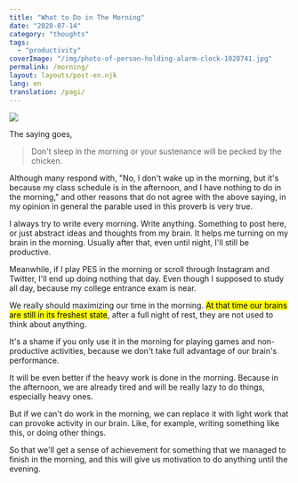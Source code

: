 ```yaml
---
title: "What to Do in The Morning"
date: "2020-07-14"
category: "thoughts"
tags:
  - "productivity"
coverImage: "/img/photo-of-person-holding-alarm-clock-1028741.jpg"
permalink: /morning/
layout: layouts/post-en.njk
lang: en
translation: /pagi/
---
```


![](/img/photo-of-person-holding-alarm-clock-1028741.jpg)

The saying goes,

> Don't sleep in the morning or your sustenance will be pecked by the chicken.

Although many respond with, "No, I don't wake up in the morning, but it's because my class schedule is in the afternoon, and I have nothing to do in the morning," and other reasons that do not agree with the above saying, in my opinion in general the parable used in this proverb is very true.

I always try to write every morning. Write anything. Something to post here, or just abstract ideas and thoughts from my brain. It helps me turning on my brain in the morning. Usually after that, even until night, I'll still be productive.

Meanwhile, if I play PES in the morning or scroll through Instagram and Twitter, I'll end up doing nothing that day. Even though I supposed to study all day, because my college entrance exam is near.

We really should maximizing our time in the morning. <mark>At that time our brains are still in its freshest state</mark>, after a full night of rest, they are not used to think about anything.

It's a shame if you only use it in the morning for playing games and non-productive activities, because we don't take full advantage of our brain's performance.

It will be even better if the heavy work is done in the morning. Because in the afternoon, we are already tired and will be really lazy to do things, especially heavy ones.

But if we can't do work in the morning, we can replace it with light work that can provoke activity in our brain. Like, for example, writing something like this, or doing other things.

So that we'll get a sense of achievement for something that we managed to finish in the morning, and this will give us motivation to do anything until the evening.
